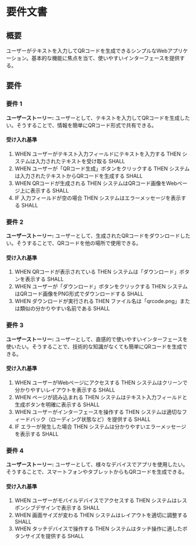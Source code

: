 # 要件文書

## 概要

ユーザーがテキストを入力してQRコードを生成できるシンプルなWebアプリケーション。基本的な機能に焦点を当て、使いやすいインターフェースを提供する。

## 要件

### 要件 1

**ユーザーストーリー:** ユーザーとして、テキストを入力してQRコードを生成したい。そうすることで、情報を簡単にQRコード形式で共有できる。

#### 受け入れ基準

1. WHEN ユーザーがテキスト入力フィールドにテキストを入力する THEN システムは入力されたテキストを受け取る SHALL
2. WHEN ユーザーが「QRコード生成」ボタンをクリックする THEN システムは入力されたテキストからQRコードを生成する SHALL
3. WHEN QRコードが生成される THEN システムはQRコード画像をWebページ上に表示する SHALL
4. IF 入力フィールドが空の場合 THEN システムはエラーメッセージを表示する SHALL

### 要件 2

**ユーザーストーリー:** ユーザーとして、生成されたQRコードをダウンロードしたい。そうすることで、QRコードを他の場所で使用できる。

#### 受け入れ基準

1. WHEN QRコードが表示されている THEN システムは「ダウンロード」ボタンを表示する SHALL
2. WHEN ユーザーが「ダウンロード」ボタンをクリックする THEN システムはQRコード画像をPNG形式でダウンロードする SHALL
3. WHEN ダウンロードが実行される THEN ファイル名は「qrcode.png」または類似の分かりやすい名前である SHALL

### 要件 3

**ユーザーストーリー:** ユーザーとして、直感的で使いやすいインターフェースを使いたい。そうすることで、技術的な知識がなくても簡単にQRコードを生成できる。

#### 受け入れ基準

1. WHEN ユーザーがWebページにアクセスする THEN システムはクリーンで分かりやすいレイアウトを表示する SHALL
2. WHEN ページが読み込まれる THEN システムはテキスト入力フィールドと生成ボタンを明確に表示する SHALL
3. WHEN ユーザーがインターフェースを操作する THEN システムは適切なフィードバック（ローディング状態など）を提供する SHALL
4. IF エラーが発生した場合 THEN システムは分かりやすいエラーメッセージを表示する SHALL

### 要件 4

**ユーザーストーリー:** ユーザーとして、様々なデバイスでアプリを使用したい。そうすることで、スマートフォンやタブレットからもQRコードを生成できる。

#### 受け入れ基準

1. WHEN ユーザーがモバイルデバイスでアクセスする THEN システムはレスポンシブデザインで表示する SHALL
2. WHEN 画面サイズが変わる THEN システムはレイアウトを適切に調整する SHALL
3. WHEN タッチデバイスで操作する THEN システムはタッチ操作に適したボタンサイズを提供する SHALL
